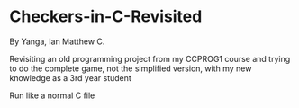 # Checkers-in-C-Revisited
By Yanga, Ian Matthew C.

Revisiting an old programming project from my CCPROG1 course and trying to do the complete game, not the simplified version, with my new knowledge as a 3rd year student

Run like a normal C file
